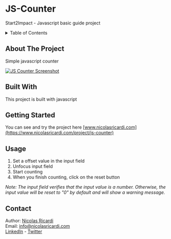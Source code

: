 # JS-Counter
Start2Impact - Javascript basic guide project

<details>
  <summary>Table of Contents</summary>
  <ol>
    <li><a href="#about-the-project">About The Project</a></li>
    <li><a href="#built-with">Built With</a></li>
    <li><a href="#getting-started">Getting Started</a></li>
    <li><a href="#usage">Usage</a></li>
    <li><a href="#contact">Contact</a></li>
  </ol>
</details>

## About The Project
Simple javascript counter

[![JS Counter Screenshot](https://www.nicolasricardi.com/project/js-counter/assets/images/appcounter.png)](https://www.nicolasricardi.com/project/js-counter)

## Built With
This project is built with javascript

## Getting Started
You can see and try the project here [www.nicolasricardi.com](https://www.nicolasricardi.com/project/js-counter)

## Usage

 1. Set a offset value in the input field 
 2. Unfocus input field
 3. Start counting
 4. When you finish counting, click on the reset button

*Note: The input field verifies that the input value is a number. Otherwise, the input value will be reset to "0" by default and will show a warning message.*


## Contact

Author: [Nicolas Ricardi](www.nicolasricardi.com) <br />
Email: [info@nicolasricardi.com](mailto:info@nicolasricardi.com)<br />
[LinkedIn](https://www.linkedin.com/in/nicolasricardi/) - [Twitter](https://twitter.com/nick_ricardi00)